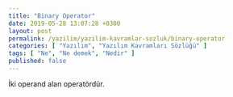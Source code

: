 ```yaml
---
title: "Binary Operator"
date: 2019-05-28 13:07:28 +0300
layout: post
permalink: /yazilim/yazilim-kavramlar-sozluk/binary-operator
categories: [ "Yazılım", "Yazılım Kavramları Sözlüğü" ]
tags: [ "Ne", "Ne demek", "Nedir" ]
published: false
---
```


İki operand alan operatördür.